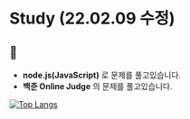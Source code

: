 # Study (22.02.09 수정)
## :hamster:

- **node.js(JavaScript)** 로 문제를 풀고있습니다.   
- **백준 Online Judge** 의 문제를 풀고있습니다.

[![Top Langs](https://github-readme-stats.vercel.app/api/top-langs/?username=anuraghazra)](https://github.com/Ahhhhhhyeong/CodingTest_Study)

